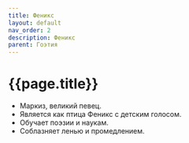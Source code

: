 ```yaml
---
title: Феникс
layout: default
nav_order: 2
description: Феникс
parent: Гоэтия
---
```


# {{page.title}}

- Маркиз, великий певец.
- Является как птица Феникс с детским голосом.
- Обучает поэзии и наукам.
- Соблазняет ленью и промедлением.
